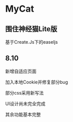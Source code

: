 # MyCat
## 围住神经猫Lite版 
基于Create.Js下的easeljs

8.10
-------
新增自适应页面

加入本地Cookie并修复部分bug

部分css采用新写法

UI设计尚未完全完成 

其余功能基本完整   
